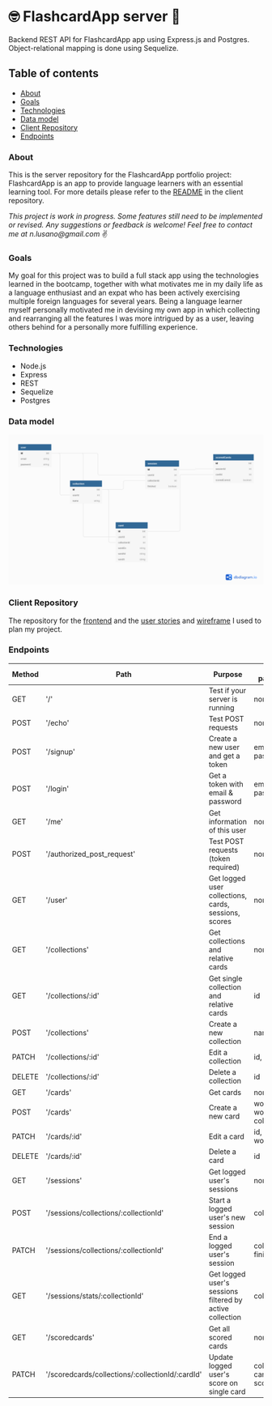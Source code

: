 # :nerd_face: FlashcardApp server :book:

Backend REST API for FlashcardApp app using Express.js and Postgres. Object-relational mapping is done using Sequelize.

## Table of contents

- [About](#about)
- [Goals](#goals)
- [Technologies](#technologies)
- [Data model](#data-model)
- [Client Repository](#client-repository)
- [Endpoints](#endpoints)

### About

This is the server repository for the FlashcardApp portfolio project: FlashcardApp is an app to provide language learners with an essential learning tool. For more details please refer to the [README](https://github.com/n-lusano/flashcardapp-client/blob/master/README.md) in the client repository.

_This project is work in progress. Some features still need to be implemented or revised. Any suggestions or feedback is welcome! Feel free to contact me at n.lusano@gmail.com_ :v:

### Goals

My goal for this project was to build a full stack app using the technologies learned in the bootcamp, together with what motivates me in my daily life as a language enthusiast and an expat who has been actively exercising multiple foreign languages for several years. Being a language learner myself personally motivated me in devising my own app in which collecting and rearranging all the features I was more intrigued by as a user, leaving others behind for a personally more fulfilling experience.

### Technologies

- Node.js
- Express
- REST
- Sequelize
- Postgres

### Data model

![Data model](https://github.com/n-lusano/flashcardapp-server/blob/master/DATABASE_MODEL.png?raw=true)

### Client Repository

The repository for the [frontend](https://github.com/n-lusano/flashcardapp-client) and the [user stories](https://github.com/n-lusano/flashcardapp-client/projects/1) and [wireframe](https://github.com/n-lusano/flashcardapp-client/blob/master/WIREFRAME.png) I used to plan my project.

### Endpoints

| Method | Path                                             | Purpose                                                  | required parameters                 | auth |
| ------ | ------------------------------------------------ | -------------------------------------------------------- | ----------------------------------- | ---- |
| GET    | '/'                                              | Test if your server is running                           | none                                | no   |
| POST   | '/echo'                                          | Test POST requests                                       | none                                | no   |
| POST   | '/signup'                                        | Create a new user and get a token                        | email, name, password               | no   |
| POST   | '/login'                                         | Get a token with email & password                        | email, password                     | no   |
| GET    | '/me'                                            | Get information of this user                             | none                                | yes  |
| POST   | '/authorized_post_request'                       | Test POST requests (token required)                      | none                                | yes  |
| GET    | '/user'                                          | Get logged user collections, cards, sessions, scores     | none                                | yes  |
| GET    | '/collections'                                   | Get collections and relative cards                       | none                                | no   |
| GET    | '/collections/:id'                               | Get single collection and relative cards                 | id                                  | no   |
| POST   | '/collections'                                   | Create a new collection                                  | name                                | yes  |
| PATCH  | '/collections/:id'                               | Edit a collection                                        | id, name                            | yes  |
| DELETE | '/collections/:id'                               | Delete a collection                                      | id                                  | yes  |
| GET    | '/cards'                                         | Get cards                                                | none                                | no   |
| POST   | '/cards'                                         | Create a new card                                        | wordEn, wordNl, collectionId        | yes  |
| PATCH  | '/cards/:id'                                     | Edit a card                                              | id, wordEn, wordNl                  | yes  |
| DELETE | '/cards/:id'                                     | Delete a card                                            | id                                  | yes  |
| GET    | '/sessions'                                      | Get logged user's sessions                               | none                                | yes  |
| POST   | '/sessions/collections/:collectionId'            | Start a logged user's new session                        | collectionId                        | yes  |
| PATCH  | '/sessions/collections/:collectionId'            | End a logged user's session                              | collectionId, finished              | yes  |
| GET    | '/sessions/stats/:collectionId'                  | Get logged user's sessions filtered by active collection | collectionId                        | yes  |
| GET    | '/scoredcards'                                   | Get all scored cards                                     | none                                | yes  |
| PATCH  | '/scoredcards/collections/:collectionId/:cardId' | Update logged user's score on single card                | collectionId, cardId, scoredCorrect | yes  |
